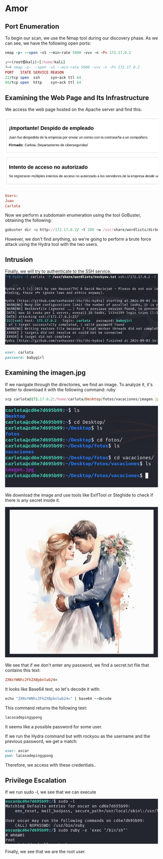 # Amor

## Port Enumeration

To begin our scan, we use the Nmap tool  during our discovery phase. As we can see, we have the following open ports:

```ruby
nmap -p- --open -sS --min-rate 5000 -vvv -n -Pn 172.17.0.2
```

```ruby
┌──(root㉿kali)-[/home/kali]
└─# nmap -p- --open -sS --min-rate 5000 -vvv -n -Pn 172.17.0.2  
PORT   STATE SERVICE REASON
22/tcp open  ssh     syn-ack ttl 64
80/tcp open  http    syn-ack ttl 64

```

## Examining the Web Page and Its Infrastructure
We access the web page hosted on the Apache server and find this:

![alt text](Imagenes/Amor_1.png)

```ruby
Users:
Juan
Carlota
```

Now we perform a subdomain enumeration using the tool GoBuster, obtaining the following:

```ruby
gobuster dir -u http://172.17.0.2/ -t 200 -w /usr/share/wordlists/dirbuster/directory-list-2.3-medium.txt -x php,html

```

However, we don't find anything, so we're going to perform a brute force attack using the Hydra tool with the two users.

## Intrusion

Finally, we will try to authenticate to the SSH service.
![alt text](Imagenes/Amor_2.png)

``` ruby
user: carlota
password: babygirl
```
## Examining the imagen.jpg 

If we navigate through the directories, we find an image. To analyze it, it's better to download it with the following command:
ruby

```ruby
scp carlota@172.17.0.2:/home/carlota/Desktop/fotos/vacaciones/imagen.jpg /home/kali/Desktop/amor/
```

![alt text](Imagenes/Amor_3.png)

We download the image and use tools like ExifTool or Steghide to check if there is any secret inside it.

![alt text](Imagenes/Amor_4.png)

We see that if we don't enter any password, we find a secret.txt file that contains this text:

```ruby
ZXNsYWNhc2FkZXBpbnlwb24=
```

It looks like Base64 text, so let's decode it with:

```ruby
echo "ZXNsYWNhc2FkZXBpbnlwb24=" | base64 --decode
```

This command returns the following text:

```ruby
lacasadepingypong
```
It seems like a possible password for some user.

If we run the Hydra command but with rockyou as the username and the previous password, we get a match:

```ruby
user: oscar
pwd: lacasadepingypong
```

Therefore, we access with these credentials..



## Privilege Escalation


If we run sudo -l, we see that we can execute 

![alt text](Imagenes/Amor_5.png)

Finally, we see that we are the root user.